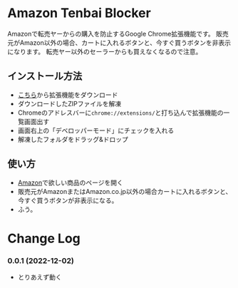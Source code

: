 # Amazon Tenbai Blocker

Amazonで転売ヤーからの購入を防止するGoogle Chrome拡張機能です。
販売元がAmazon以外の場合、カートに入れるボタンと、今すぐ買うボタンを非表示になります。
転売ヤー以外のセーラーからも買えなくなるので注意。

## インストール方法
* [こちら](https://github.com/tomo-klotho/ChromeExtensions-AmazonTenbaiBlocker/archive/main.zip)から拡張機能をダウンロード
* ダウンロードしたZIPファイルを解凍
* Chromeのアドレスバーに`chrome://extensions/`と打ち込んで拡張機能の一覧画面出す
* 画面右上の「デベロッパーモード」にチェックを入れる
* 解凍したフォルダをドラッグ&ドロップ

## 使い方
* [Amazon](http://www.amazon.co.jp/)で欲しい商品のページを開く
* 販売元がAmazonまたはAmazon.co.jp以外の場合カートに入れるボタンと、今すぐ買うボタンが非表示になる。
* ふう。

# Change Log
### 0.0.1 (2022-12-02)
* とりあえず動く